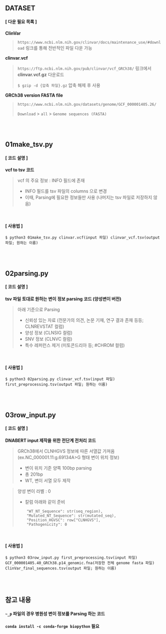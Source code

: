 ## DATASET
#### [ 다운 필요 목록 ]
**ClinVar**
> ```https://www.ncbi.nlm.nih.gov/clinvar/docs/maintenance_use/#download``` 링크를 통해 전반적인 파일 다운 가능 

**clinvar.vcf**
> ```https://ftp.ncbi.nlm.nih.gov/pub/clinvar/vcf_GRCh38/``` 링크에서 **clinvar.vcf.gz** 다운로드
> 
> ```$ gzip -d {압축 파일}.gz``` 압축 해제 후 사용

**GRCh38 version FASTA file**
> ```https://www.ncbi.nlm.nih.gov/datasets/genome/GCF_000001405.26/```
>
> ```Download``` > ```all``` > ```Genome sequences (FASTA)```
<br>
<br>

## 01make_tsv.py

#### [ 코드 설명 ]
**vcf to tsv 코드**
> vcf 의 주요 정보 : INFO 필드에 존재
> - INFO 필드를 tsv 파일의 columns 으로 변경
> - 이때, Parsing에 필요한 정보들만 사용 (나머지는 tsv 파일로 저장하지 않음)
<br>

#### [ 사용법 ]
```
$ python3 01make_tsv.py clinvar.vcf(input 파일) clinvar_vcf.tsv(output 파일; 원하는 이름)
```
<br>
<br>

## 02parsing.py
#### [ 코드 설명 ]
**tsv 파일 토대로 원하는 변이 정보 parsing 코드 (양성변이 버전)**
> 아래 기준으로 Parsing
> - 신뢰성 있는 자료 (전문가의 의견, 논문 기재, 연구 결과 존재 등등; CLNREVSTAT 컬럼) 
> - 양성 정보 (CLNSIG 컬럼)
> - SNV 정보 (CLNVC 컬럼)
> - 특수 레퍼런스 제거 (미토콘드리아 등; #CHROM 컬럼)
<br>

#### [ 사용법 ]
```
$ python3 02parsing.py clinvar_vcf.tsv(input 파일) first_preprocessing.tsv(output 파일; 원하는 이름)
```
<br>
<br>

## 03row_input.py
#### [ 코드 설명 ]
**DNABERT input 제작을 위한 전단계 전처리 코드**
> GRCh38에서 CLNHGVS 정보에 따른 서열값 가져옴 (ex.NC_000001.11:g.69134A>G 형태 변이 위치 정보)
> - 변이 위치 기준 양쪽 100bp parsing
> - 총 201bp
> - WT, 변이 서열 모두 제작

> 양성 변이 라벨 : 0
> - 칼럼 아래와 같이 준비
> ```    "Variant_ID": row["ID"],
>     "WT_NT_Sequence": str(seq_region),
>     "Mutated_NT_Sequence": str(mutated_seq),
>     "Position_HGVSC": row["CLNHGVS"],
>     "Pathogenicity": 0
> ```
<br>

#### [ 사용법 ]
```
$ python3 03row_input.py first_preprocessing.tsv(input 파일) GCF_000001405.40_GRCh38.p14_genomic.fna(저장한 전체 genome fasta 파일) ClinVar_final_sequences.tsv(output 파일; 원하는 이름)
```
<br>
<br>

## 참고 내용
#### ```~_p``` 파일의 경우 병원성 변이 정보를 Parsing 하는 코드
#### ```conda install -c conda-forge biopython``` 필요
